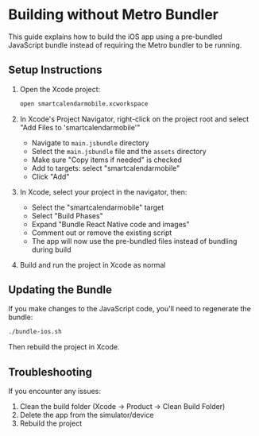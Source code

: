 # Building without Metro Bundler

This guide explains how to build the iOS app using a pre-bundled JavaScript bundle instead of requiring the Metro bundler to be running.

## Setup Instructions

1. Open the Xcode project:
   ```bash
   open smartcalendarmobile.xcworkspace
   ```

2. In Xcode's Project Navigator, right-click on the project root and select "Add Files to 'smartcalendarmobile'"
   - Navigate to `main.jsbundle` directory
   - Select the `main.jsbundle` file and the `assets` directory
   - Make sure "Copy items if needed" is checked
   - Add to targets: select "smartcalendarmobile"
   - Click "Add"

3. In Xcode, select your project in the navigator, then:
   - Select the "smartcalendarmobile" target
   - Select "Build Phases"
   - Expand "Bundle React Native code and images"
   - Comment out or remove the existing script
   - The app will now use the pre-bundled files instead of bundling during build

4. Build and run the project in Xcode as normal

## Updating the Bundle

If you make changes to the JavaScript code, you'll need to regenerate the bundle:

```bash
./bundle-ios.sh
```

Then rebuild the project in Xcode.

## Troubleshooting

If you encounter any issues:
1. Clean the build folder (Xcode -> Product -> Clean Build Folder)
2. Delete the app from the simulator/device
3. Rebuild the project
